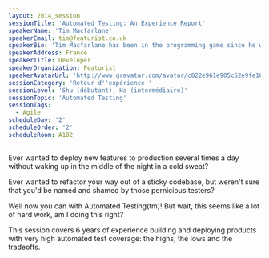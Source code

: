 ```yaml
---
layout: 2014_session
sessionTitle: 'Automated Testing: An Experience Report'
speakerName: 'Tim Macfarlane'
speakerEmail: tim@featurist.co.uk
speakerBio: 'Tim Macfarlane has been in the programming game since he was just a wee tacker writing adventure games in BASIC when he was 10 using only IF statements. Since then he has come to appreciate the finer points of polymorphism, functional programming and automated testing, and has become addicted to writing programming languages and grumbling about agile project management tools.'
speakerAddress: France
speakerTitle: Developer
speakerOrganization: Featurist
speakerAvatarUrl: 'http://www.gravatar.com/avatar/c822e961e905c52e9fe1694193ede342?size=200&default=mm'
sessionCategory: 'Retour d''expérience '
sessionLevel: 'Shu (débutant), Ha (intermédiaire)'
sessionTopic: 'Automated Testing'
sessionTags:
  - Agile
scheduleDay: '2'
scheduleOrder: '2'
scheduleRoom: A102
---
```


Ever wanted to deploy new features to production several times a day without waking up in the middle of the night in a cold sweat?

Ever wanted to refactor your way out of a sticky codebase, but weren't sure that you'd be named and shamed by those pernicious testers?

Well now you can with Automated Testing(tm)! But wait, this seems like a lot of hard work, am I doing this right?

This session covers 6 years of experience building and deploying products with very high automated test coverage: the highs, the lows and the tradeoffs.
